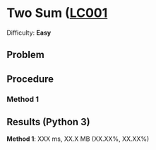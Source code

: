 # Two Sum ([LC001](https://leetcode.com/problems/two-sum/)
Difficulty: **Easy**

## Problem

## Procedure

### Method 1

## Results (Python 3)

**Method 1**:  XXX ms, XX.X MB (XX.XX%, XX.XX%)
